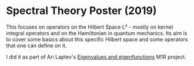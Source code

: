 # Spectral Theory Poster (2019)

This focuses on operators on the Hilbert Space L² - mostly on kernel integral operators and on the Hamiltonian in quantum mechanics.
Its aim is to cover some basics about this specific Hilbert space and some operators that one can define on it.

I did it as part of Ari Laptev's [Eigenvalues and eigenfunctions](http://wwwf.imperial.ac.uk/~alaptev/M1R19/talk.pdf) M1R project.
